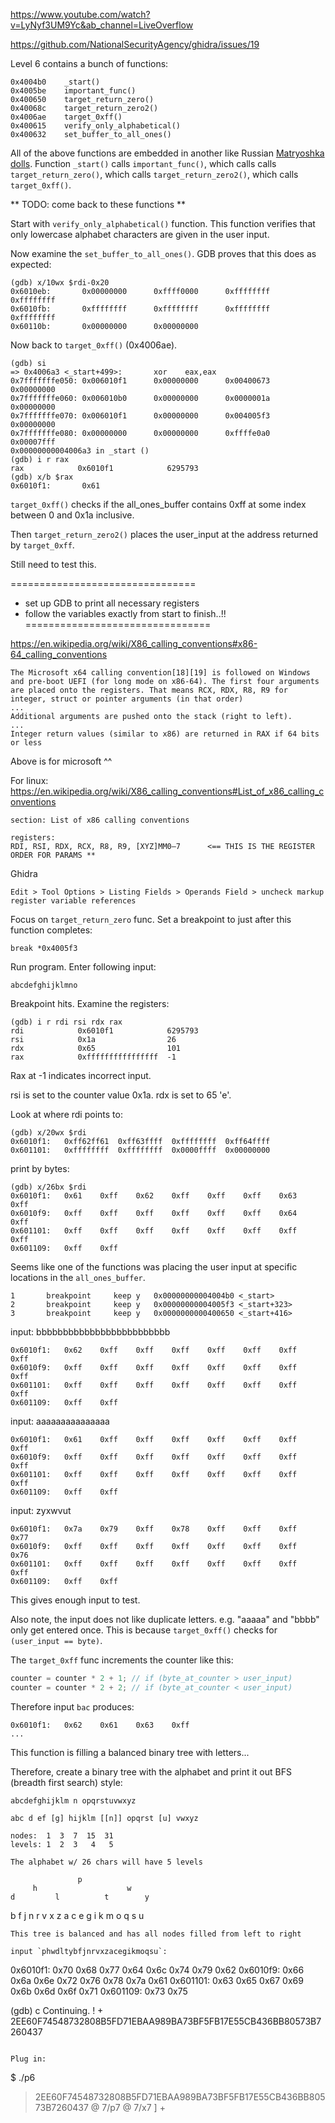 
https://www.youtube.com/watch?v=LyNyf3UM9Yc&ab_channel=LiveOverflow

https://github.com/NationalSecurityAgency/ghidra/issues/19

Level 6 contains a bunch of functions:
```
0x4004b0    _start()
0x4005be    important_func()
0x400650    target_return_zero()
0x40068c    target_return_zero2()
0x4006ae    target_0xff()
0x400615    verify_only_alphabetical()
0x400632    set_buffer_to_all_ones()
```

All of the above functions are embedded in another like Russian
[Matryoshka dolls](https://en.wikipedia.org/wiki/Matryoshka_doll). Function `_start()` calls `important_func()`, which calls calls `target_return_zero()`, which calls `target_return_zero2()`, which calls `target_0xff()`.

** TODO: come back to these functions **

Start with `verify_only_alphabetical()` function. This function verifies that only lowercase alphabet characters are given in the user input. 

Now examine the `set_buffer_to_all_ones()`. GDB proves that this does as expected:
```
(gdb) x/10wx $rdi-0x20
0x6010eb:       0x00000000      0xffff0000      0xffffffff      0xffffffff
0x6010fb:       0xffffffff      0xffffffff      0xffffffff      0xffffffff
0x60110b:       0x00000000      0x00000000
```

Now back to `target_0xff()` (0x4006ae).

```
(gdb) si
=> 0x4006a3 <_start+499>:       xor    eax,eax
0x7fffffffe050: 0x006010f1      0x00000000      0x00400673      0x00000000
0x7fffffffe060: 0x006010b0      0x00000000      0x0000001a      0x00000000
0x7fffffffe070: 0x006010f1      0x00000000      0x004005f3      0x00000000
0x7fffffffe080: 0x00000000      0x00000000      0xffffe0a0      0x00007fff
0x00000000004006a3 in _start ()
(gdb) i r rax
rax            0x6010f1            6295793
(gdb) x/b $rax
0x6010f1:       0x61
```

`target_0xff()` checks if the all_ones_buffer contains 0xff at some index between 0 and 0x1a inclusive.

Then `target_return_zero2()` places the user_input at the address returned by `target_0xff`.

Still need to test this.

================================
* set up GDB to print all necessary registers
* follow the variables exactly from start to finish..!!
================================

https://en.wikipedia.org/wiki/X86_calling_conventions#x86-64_calling_conventions
```
The Microsoft x64 calling convention[18][19] is followed on Windows and pre-boot UEFI (for long mode on x86-64). The first four arguments are placed onto the registers. That means RCX, RDX, R8, R9 for integer, struct or pointer arguments (in that order)
...
Additional arguments are pushed onto the stack (right to left). 
...
Integer return values (similar to x86) are returned in RAX if 64 bits or less
```

Above is for microsoft ^^

For linux:
https://en.wikipedia.org/wiki/X86_calling_conventions#List_of_x86_calling_conventions
```
section: List of x86 calling conventions

registers:
RDI, RSI, RDX, RCX, R8, R9, [XYZ]MM0–7      <== THIS IS THE REGISTER ORDER FOR PARAMS **
```

Ghidra
```
Edit > Tool Options > Listing Fields > Operands Field > uncheck markup register variable references
```

Focus on `target_return_zero` func. Set a breakpoint to just after this function completes:
```
break *0x4005f3
```

Run program. Enter following input:
```
abcdefghijklmno
```

Breakpoint hits. Examine the registers:
```
(gdb) i r rdi rsi rdx rax
rdi            0x6010f1            6295793
rsi            0x1a                26
rdx            0x65                101
rax            0xffffffffffffffff  -1       
```

Rax at -1 indicates incorrect input. 

rsi is set to the counter value 0x1a. rdx is set to 65 'e'. 

Look at where rdi points to:
```
(gdb) x/20wx $rdi
0x6010f1:	0xff62ff61	0xff63ffff	0xffffffff	0xff64ffff
0x601101:	0xffffffff	0xffffffff	0x0000ffff	0x00000000
```

print by bytes:
```
(gdb) x/26bx $rdi
0x6010f1:	0x61	0xff	0x62	0xff	0xff	0xff	0x63	0xff
0x6010f9:	0xff	0xff	0xff	0xff	0xff	0xff	0x64	0xff
0x601101:	0xff	0xff	0xff	0xff	0xff	0xff	0xff	0xff
0x601109:	0xff	0xff
```

Seems like one of the functions was placing the user input at specific locations in the `all_ones_buffer`.

```
1       breakpoint     keep y   0x00000000004004b0 <_start>
2       breakpoint     keep y   0x00000000004005f3 <_start+323>
3       breakpoint     keep y   0x0000000000400650 <_start+416>
```

input: bbbbbbbbbbbbbbbbbbbbbbbbb
```
0x6010f1:	0x62	0xff	0xff	0xff	0xff	0xff	0xff	0xff
0x6010f9:	0xff	0xff	0xff	0xff	0xff	0xff	0xff	0xff
0x601101:	0xff	0xff	0xff	0xff	0xff	0xff	0xff	0xff
0x601109:	0xff	0xff
```

input: aaaaaaaaaaaaaaa
```
0x6010f1:	0x61	0xff	0xff	0xff	0xff	0xff	0xff	0xff
0x6010f9:	0xff	0xff	0xff	0xff	0xff	0xff	0xff	0xff
0x601101:	0xff	0xff	0xff	0xff	0xff	0xff	0xff	0xff
0x601109:	0xff	0xff
```

input: zyxwvut
```
0x6010f1:	0x7a	0x79	0xff	0x78	0xff	0xff	0xff	0x77
0x6010f9:	0xff	0xff	0xff	0xff	0xff	0xff	0xff	0x76
0x601101:	0xff	0xff	0xff	0xff	0xff	0xff	0xff	0xff
0x601109:	0xff	0xff
```

This gives enough input to test.

Also note, the input does not like duplicate letters. e.g. "aaaaa" and "bbbb" only get entered once. This is because `target_0xff()` checks for `(user_input == byte)`.

The `target_0xff` func increments the counter like this:
```c
counter = counter * 2 + 1; // if (byte_at_counter > user_input)
counter = counter * 2 + 2; // if (byte_at_counter < user_input)
```

Therefore input `bac` produces:
```
0x6010f1:	0x62	0x61	0x63	0xff
...
```

This function is filling a balanced binary tree with letters...

Therefore, create a binary tree with the alphabet and print it out BFS (breadth first search) style:
```
abcdefghijklm n opqrstuvwxyz

abc d ef [g] hijklm [[n]] opqrst [u] vwxyz

nodes:  1  3  7  15  31
levels: 1  2  3   4   5

The alphabet w/ 26 chars will have 5 levels
```     
                   p
         h                    w
    d         l          t        y
 b    f     j    n    r    v    x   z
a c  e  g  i k  m o  q s  u
```
This tree is balanced and has all nodes filled from left to right

input `phwdltybfjnrvxzacegikmoqsu`:
```
0x6010f1:	0x70	0x68	0x77	0x64	0x6c	0x74	0x79	0x62
0x6010f9:	0x66	0x6a	0x6e	0x72	0x76	0x78	0x7a	0x61
0x601101:	0x63	0x65	0x67	0x69	0x6b	0x6d	0x6f	0x71
0x601109:	0x73	0x75

(gdb) c
Continuing.
! + 2EE60F74548732808B5FD71EBAA989BA73BF5FB17E55CB436BB80573B7260437
```

Plug in:
```
$ ./p6 
> 2EE60F74548732808B5FD71EBAA989BA73BF5FB17E55CB436BB80573B7260437
@ 7/p7
@ 7/x7
] +
```